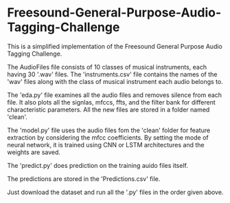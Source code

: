 # Freesound-General-Purpose-Audio-Tagging-Challenge
This is a simplified implementation of the Freesound General Purpose Audio Tagging Challenge. 

The AudioFiles file consists of 10 classes of musical instruments, each having 30 '.wav' files. 
The 'instruments.csv' file contains the names of the 'wav' files along with the class of musical instrument each audio belongs to.

The 'eda.py' file examines all the audio files and removes silence from each file. It also plots all the signlas, mfccs, ffts, and the filter bank for different characteristic parameters. All the new files are stored in a folder named 'clean'.

The 'model.py' file uses the audio files fom the 'clean' folder for feature extraction by considering the mfcc coefficients. By setting the mode of neural network, it is trained using CNN or LSTM architectures and the weights are saved.

The 'predict.py' does prediction on the training auido files itself.

The predictions are stored in the 'Predictions.csv' file.


Just download the dataset and run all the '.py' files in the order given above.
